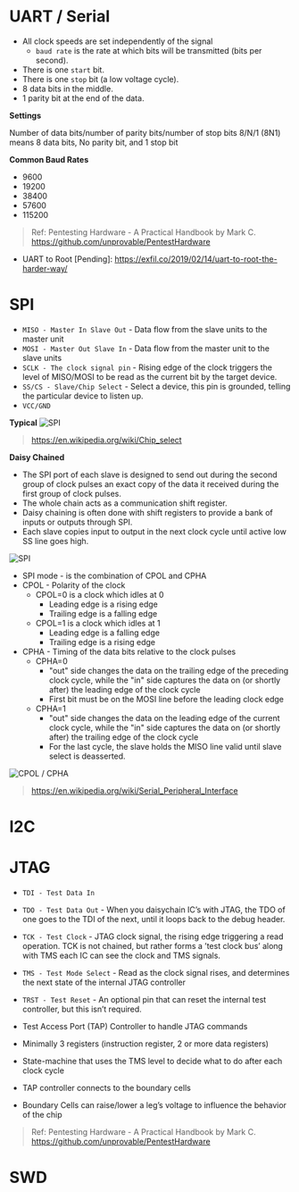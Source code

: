 # UART / Serial

* All clock speeds are set independently of the signal
   * `baud rate` is the rate at which bits will be transmitted (bits per second).
* There is one `start` bit.
* There is one `stop` bit (a low voltage cycle).
* 8 data bits in the middle.
* 1 parity bit at the end of the data.

**Settings**

Number of data bits/number of parity bits/number of stop bits
8/N/1 (8N1) means 8 data bits, No parity bit, and 1 stop bit

**Common Baud Rates**

* 9600
* 19200
* 38400
* 57600
* 115200

> Ref: Pentesting Hardware - A Practical Handbook by Mark C. https://github.com/unprovable/PentestHardware

- UART to Root [Pending]: https://exfil.co/2019/02/14/uart-to-root-the-harder-way/

# SPI

* `MISO - Master In Slave Out` - Data flow from the slave units to the master unit
* `MOSI - Master Out Slave In` - Data flow from the
master unit to the slave units
* `SCLK - The clock signal pin` - Rising edge of the clock triggers the level of MISO/MOSI to be read as the current bit by the target device.
* `SS/CS - Slave/Chip Select` - Select a device, this pin is grounded, telling the particular device to listen up.
* `VCC/GND`

**Typical**
![SPI](https://upload.wikimedia.org/wikipedia/commons/thumb/f/fc/SPI_three_slaves.svg/545px-SPI_three_slaves.svg.png)
> https://en.wikipedia.org/wiki/Chip_select

**Daisy Chained**

* The SPI port of each slave is designed to send out during the second group of clock pulses an exact copy of the data it received during the first group of clock pulses.
* The whole chain acts as a communication shift register.
* Daisy chaining is often done with shift registers to provide a bank of inputs or outputs through SPI.
* Each slave copies input to output in the next clock cycle until active low SS line goes high.

![SPI](https://upload.wikimedia.org/wikipedia/commons/thumb/9/97/SPI_three_slaves_daisy_chained.svg/545px-SPI_three_slaves_daisy_chained.svg.png)

* SPI mode - is the combination of CPOL and CPHA
* CPOL - Polarity of the clock
   * CPOL=0 is a clock which idles at 0
      * Leading edge is a rising edge
      * Trailing edge is a falling edge
   * CPOL=1 is a clock which idles at 1
      * Leading edge is a falling edge
      * Trailing edge is a rising edge
* CPHA - Timing of the data bits relative to the clock pulses
   * CPHA=0
      * "out" side changes the data on the trailing edge of the preceding clock cycle, while the "in" side captures the data on (or shortly after) the leading edge of the clock cycle
      * First bit must be on the MOSI line before the leading clock edge
   * CPHA=1
      * "out" side changes the data on the leading edge of the current clock cycle, while the "in" side captures the data on (or shortly after) the trailing edge of the clock cycle
      * For the last cycle, the slave holds the MISO line valid until slave select is deasserted.

![CPOL / CPHA](https://upload.wikimedia.org/wikipedia/commons/thumb/6/6b/SPI_timing_diagram2.svg/645px-SPI_timing_diagram2.svg.png)
> https://en.wikipedia.org/wiki/Serial_Peripheral_Interface

# I2C

# JTAG

* `TDI - Test Data In`
* `TDO - Test Data Out` - When you daisychain IC’s with JTAG, the TDO of one goes to the TDI of the next, until it loops back to the debug header.
* `TCK - Test Clock` - JTAG clock signal, the rising edge triggering a read operation. TCK is not chained, but rather forms a ’test clock bus’ along with TMS each IC can see the clock and TMS signals.
* `TMS - Test Mode Select` - Read as the clock signal rises, and determines the next state of the internal JTAG controller
* `TRST - Test Reset` - An optional pin that can reset the internal test controller, but this isn’t required.


* Test Access Port (TAP) Controller to handle JTAG commands
* Minimally 3 registers (instruction register, 2 or more data registers)
* State-machine that uses the TMS level to decide what to do after each clock cycle
* TAP controller connects to the boundary cells
* Boundary Cells can raise/lower a leg’s voltage to influence the behavior of the chip

> Ref: Pentesting Hardware - A Practical Handbook by Mark C. https://github.com/unprovable/PentestHardware

# SWD
